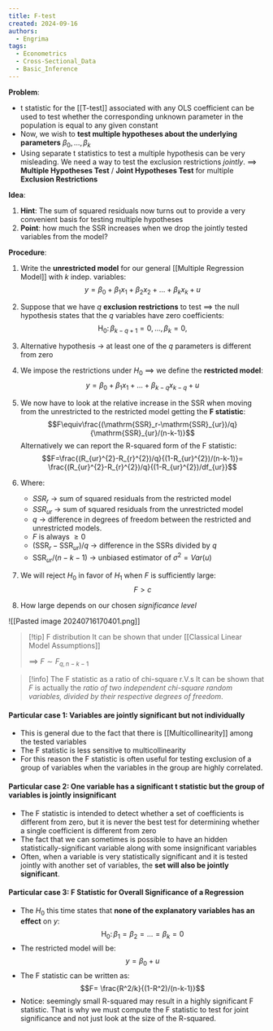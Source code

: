 ```yaml
---
title: F-test
created: 2024-09-16
authors:
  - Engrima
tags:
  - Econometrics
  - Cross-Sectional_Data
  - Basic_Inference
---
```

**Problem**:
- t statistic for the [[T-test]] associated with any OLS coefficient can be used to test whether the corresponding unknown parameter in the population is equal to any given constant
- Now, we wish to **test multiple hypotheses about the underlying parameters** $\beta_{0},\dots,\beta_{k}$
- Using separate t statistics to test a multiple hypothesis can be very misleading. We need a way to test the exclusion restrictions *jointly*.
$\implies$ **Multiple Hypotheses Test** / **Joint Hypotheses Test** for multiple **Exclusion Restrictions**

**Idea**:
1. **Hint**: The sum of squared residuals now turns out to provide a very convenient basis for testing multiple hypotheses
2. **Point**: how much the SSR increases when we drop the jointly tested variables from the model?

**Procedure**:
1. Write the **unrestricted model** for our general [[Multiple Regression Model]] with $k$ indep. variables: $$y=\beta_0+\beta_1x_1+\beta_2x_2 + \dots + \beta_{k}x_{k} +u$$
2. Suppose that we have $q$ **exclusion restrictions** to test $\implies$ the null hypothesis
states that the $q$  variables have zero coefficients: $$\mathrm{H}_{0}\colon\beta_{k-q+1}=0,\ldots,\beta_{k}=0,$$
3. Alternative hypothesis $\rightarrow$ at least one of the $q$ parameters is different from zero
4. We impose the restrictions under $H_{0}$ $\implies$ we define the **restricted model**: $$y=\beta_0+\beta_1x_1+...+\beta_{k-q}x_{k-q}+u$$
5. We now have to look at the relative increase in the SSR when moving from the unrestricted to the restricted model getting the **F statistic**: $$F\equiv\frac{(\mathrm{SSR}_r-\mathrm{SSR}_{ur})/q}{\mathrm{SSR}_{ur}/(n-k-1)}$$
   Alternatively we can report the R-squared form of the F statistic: $$F=\frac{(R_{ur}^{2}-R_{r}^{2})/q}{(1-R_{ur}^{2})/(n-k-1)}= \frac{(R_{ur}^{2}-R_{r}^{2})/q}{(1-R_{ur}^{2})/df_{ur}}$$
6. Where:
	- $SSR_{r}$ $\rightarrow$ sum of squared residuals from the restricted model
	- $SSR_{ur}$ $\rightarrow$ sum of squared residuals from the unrestricted model
	- $q$ $\rightarrow$ difference in degrees of freedom between the restricted and unrestricted models.
	- $F$ is always $\geq 0$
	- $(\mathrm{SSR}_r-\mathrm{SSR}_{ur})/q$ $\rightarrow$ difference in the SSRs divided by $q$
	- $\mathrm{SSR}_{ur}/(n-k-1)$ $\rightarrow$ unbiased estimator of $\sigma^2=Var(u)$

7. We will reject $H_{0}$ in favor of $H_{1}$ when $F$ is sufficiently large: $$F>c$$
8. How large depends on our chosen *significance level*

![[Pasted image 20240716170401.png]]

>[!tip] F distribution
>It can be shown that under [[Classical Linear Model Assumptions]]
>  
>  $\implies$ $F \sim F_{q,n-k-1}$

>[!info] The F statistic as a ratio of chi-square r.V.s
>It can be shown that $F$ is actually the *ratio of two independent chi-square random variables, divided by their respective degrees of freedom*.

#### Particular case 1: Variables are jointly significant but not individually
- This is general due to the fact that there is [[Multicollinearity]] among the tested variables
- The F statistic is less sensitive to multicollinearity
- For this reason the F statistic is often useful for testing exclusion of a group of variables when the variables in the group are highly correlated.

#### Particular case 2: One variable has a significant t statistic but the group of variables is jointly insignificant
- The F statistic is intended to detect whether a set of coefficients is different from zero, but it is never the best test for determining whether a single coefficient is different from zero
- The fact that we can sometimes is possible to have an hidden statistically-significant variable along with some insignificant variables
- Often, when a variable is very statistically significant and it is tested jointly with another set of variables, the **set will also be jointly significant**.

#### Particular case 3: F Statistic for Overall Significance of a Regression
- The $H_{0}$ this time states that **none of the explanatory variables has an effect** on $y$: $$\mathrm{H}_0\colon\beta_1=\beta_2=...=\beta_k=0$$
- The restricted model will be: $$y=\beta_{0}+u$$
- The F statistic can be written as: $$F= \frac{R^2/k}{(1-R^2)/(n-k-1)}$$
- Notice: seemingly small R-squared may result in a highly significant F statistic. That is why we must compute the F statistic to test for joint significance and not just look at the size of the R-squared.


